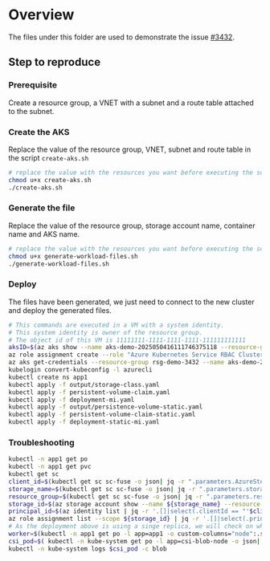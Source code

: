 # Overview

The files under this folder are used to demonstrate the issue [#3432](https://github.com/Azure/AKS/issues/3432).

## Step to reproduce

### Prerequisite

Create a resource group, a VNET with a subnet and a route table attached to the subnet.

### Create the AKS

Replace the value of the resource group, VNET, subnet and route table in the script `create-aks.sh`

```bash
# replace the value with the resources you want before executing the script.
chmod u+x create-aks.sh
./create-aks.sh
```

### Generate the file

Replace the value of the resource group, storage account name, container name and AKS name.

```bash
# replace the value with the resources you want before executing the script.
chmod u+x generate-workload-files.sh
./generate-workload-files.sh
```

### Deploy

The files have been generated, we just need to connect to the new cluster and deploy the generated files.

```bash
# This commands are executed in a VM with a system identity.
# This system identity is owner of the resource group.
# The object id of this VM is 11111111-1111-1111-1111-111111111111
aksID=$(az aks show --name aks-demo-2025050416111746375118 --resource-group rsg-demo-3432 --query "id" -o tsv)
az role assignment create --role "Azure Kubernetes Service RBAC Cluster Admin" --scope ${aksID} --assignee-object-id $object_id --query "name" 
az aks get-credentials --resource-group rsg-demo-3432 --name aks-demo-2025050416111746375118 --overwrite-existing
kubelogin convert-kubeconfig -l azurecli
kubectl create ns app1
kubectl apply -f output/storage-class.yaml
kubectl apply -f persistent-volume-claim.yaml
kubectl apply -f deployment-mi.yaml
kubectl apply -f output/persistence-volume-static.yaml
kubectl apply -f persistent-volume-claim-static.yaml
kubectl apply -f deployment-static-mi.yaml
```

### Troubleshooting

```bash
kubectl -n app1 get po
kubectl -n app1 get pvc
kubectl get sc
client_id=$(kubectl get sc sc-fuse -o json| jq -r ".parameters.AzureStorageIdentityClientID")
storage_name=$(kubectl get sc sc-fuse -o json| jq -r ".parameters.storageAccount")
resource_group=$(kubectl get sc sc-fuse -o json| jq -r ".parameters.resourceGroup")
storage_id=$(az storage account show --name ${storage_name} --resource-group ${resource_group} --query "id" -o tsv)
principal_id=$(az identity list | jq -r '.[]|select(.clientId == "'$client_id'").principalId')
az role assignment list --scope ${storage_id} | jq -r '.[]|select(.principalId == "'$principal_id'").roleDefinitionName'
# As the deployment above is using a singe replica, we will check on which worker node it tries to run
worker=$(kubectl -n app1 get po -l app=app1 -o custom-columns="node":.spec.nodeName --no-headers)
csi_pod=$( kubectl -n kube-system get po -l app=csi-blob-node -o json| jq -r '.items[] | select(.spec.nodeName == "'$worker'").metadata.name')
kubectl -n kube-system logs $csi_pod -c blob
```